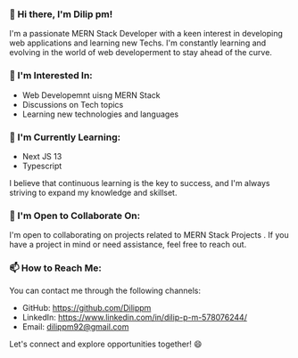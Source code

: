 ### 👋 Hi there, I'm Dilip pm!

I'm a passionate MERN Stack Developer with a keen interest in developing web applications and learning new Techs. I'm constantly learning and evolving in the world of web developerment to stay ahead of the curve.

### 👀 I'm Interested In:

- Web Developemnt uisng MERN Stack
- Discussions on Tech topics 
- Learning new technologies and languages

### 🌱 I'm Currently Learning:

- Next JS 13
- Typescript


I believe that continuous learning is the key to success, and I'm always striving to expand my knowledge and skillset.

### 💞️ I'm Open to Collaborate On:

I'm open to collaborating on projects related to MERN Stack Projects . If you have a project in mind or need assistance, feel free to reach out.

### 📫 How to Reach Me:

You can contact me through the following channels:

- GitHub: https://github.com/Dilippm
- LinkedIn: https://www.linkedin.com/in/dilip-p-m-578076244/
- Email: dilippm92@gmail.com

Let's connect and explore opportunities together! 😄

